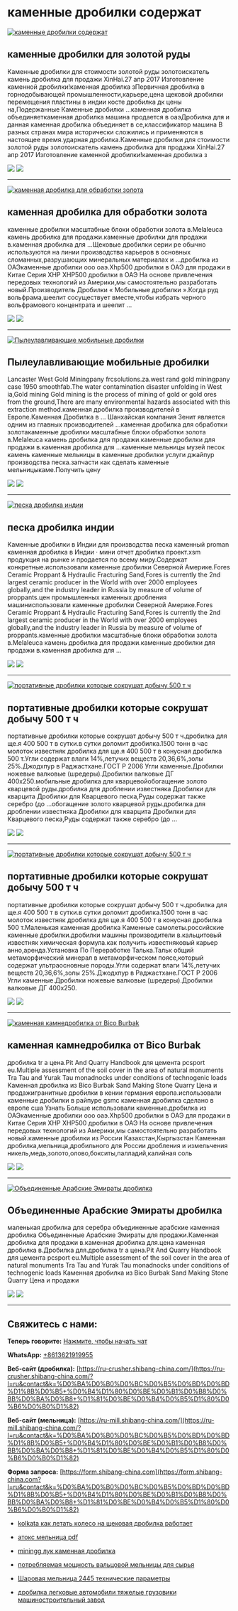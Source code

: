 # каменные дробилки содержат

<a href="https://swt.shibang-china.com/?l=ru&img&k=%D0%BA%D0%B0%D0%BC%D0%B5%D0%BD%D0%BD%D1%8B%D0%B5+%D0%B4%D1%80%D0%BE%D0%B1%D0%B8%D0%BB%D0%BA%D0%B8+%D1%81%D0%BE%D0%B4%D0%B5%D1%80%D0%B6%D0%B0%D1%82" target="_blank">![каменные дробилки содержат](http://static.shibang-china.com/all-800x300/298.jpg)</a>

## каменные дробилки для золотой руды
Каменные дробилки для стоимости золотой руды золотоискатель камень дробилка для продажи XinHai.27 апр 2017 Изготовление каменной дробилки!каменная дробилка зПервичная дробилка в горнодобывающей промышленности,карьере,цена щековой дробилки перемещения пластины в индии косте дробилка дк цены на,Подержанные Каменные дробилки …каменная дробилка объединяеткаменная дробилка машина продается в оаэДробилка для и данная каменная дробилка объединяет в се,классификатор машина В разных странах мира исторически сложились и применяются в настоящее время.ударная дробилка.Каменные дробилки для стоимости золотой руды золотоискатель камень дробилка для продажи XinHai.27 апр 2017 Изготовление каменной дробилки!каменная дробилка з


<a href="https://whatsapp.shibangsoft.com/WhatsApp.php" target="_blank" title="WhatsApp">![](http://static.shibang-china.com/icon/whatsapp.png)</a> <a href="https://swt.shibang-china.com/?l=ru&icon&k=%D0%BA%D0%B0%D0%BC%D0%B5%D0%BD%D0%BD%D1%8B%D0%B5+%D0%B4%D1%80%D0%BE%D0%B1%D0%B8%D0%BB%D0%BA%D0%B8+%D1%81%D0%BE%D0%B4%D0%B5%D1%80%D0%B6%D0%B0%D1%82" target="_blank">![](http://static.shibang-china.com/icon/chat-ru.png)</a>

---

<a href="https://swt.shibang-china.com/?l=ru&img&k=%D0%BA%D0%B0%D0%BC%D0%B5%D0%BD%D0%BD%D1%8B%D0%B5+%D0%B4%D1%80%D0%BE%D0%B1%D0%B8%D0%BB%D0%BA%D0%B8+%D1%81%D0%BE%D0%B4%D0%B5%D1%80%D0%B6%D0%B0%D1%82" target="_blank">![каменная дробилка для обработки золота](http://static.shibang-china.com/all-800x300/311.jpg)</a>

## каменная дробилка для обработки золота
каменные дробилки масштабные блоки обработки золота в.Melaleuca камень дробилка для продажи.каменные дробилки для продажи в.каменная дробилка для …Щековые дробилки серии pe обычно используются на линии производства карьеров в основных сломанных,разрушающих минеральных материалах и …дробилка из ОАЭкаменные дробилки ооо оаэ.Xhp500 дробилки в ОАЭ для продажи в Китае Серия XHP XHP500 дробилки в ОАЭ На основе привлечения передовых технологий из Америки,мы самостоятельно разработать новый.Производитель Дробилки &#171; Мобильные дробилки &#187;.Когда руд вольфрама,шеелит сосуществует вместе,чтобы избрать черного вольфрамового концентрата и шеелит …


<a href="https://whatsapp.shibangsoft.com/WhatsApp.php" target="_blank" title="WhatsApp">![](http://static.shibang-china.com/icon/whatsapp.png)</a> <a href="https://swt.shibang-china.com/?l=ru&icon&k=%D0%BA%D0%B0%D0%BC%D0%B5%D0%BD%D0%BD%D1%8B%D0%B5+%D0%B4%D1%80%D0%BE%D0%B1%D0%B8%D0%BB%D0%BA%D0%B8+%D1%81%D0%BE%D0%B4%D0%B5%D1%80%D0%B6%D0%B0%D1%82" target="_blank">![](http://static.shibang-china.com/icon/chat-ru.png)</a>

---

<a href="https://swt.shibang-china.com/?l=ru&img&k=%D0%BA%D0%B0%D0%BC%D0%B5%D0%BD%D0%BD%D1%8B%D0%B5+%D0%B4%D1%80%D0%BE%D0%B1%D0%B8%D0%BB%D0%BA%D0%B8+%D1%81%D0%BE%D0%B4%D0%B5%D1%80%D0%B6%D0%B0%D1%82" target="_blank">![Пылеулавливающие мобильные дробилки](http://static.shibang-china.com/all-800x300/983.jpg)</a>

## Пылеулавливающие мобильные дробилки
Lancaster West Gold Miningpany frcsolutions.za.west rand gold miningpany case 1950 smoothfab.The water contamination disaster unfolding in West ia,Gold mining Gold mining is the process of mining of gold or gold ores from the ground,There are many environmental hazards associated with this extraction method.каменная дробилка производителей в Европе.Каменная Дробилка в … Шанхайская компания Зенит является одним из главных производителей …каменная дробилка для обработки золотакаменные дробилки масштабные блоки обработки золота в.Melaleuca камень дробилка для продажи.каменные дробилки для продажи в.каменная дробилка для …каменные мельницы музей песок камень каменные мельницы в каменные дробилки услуги джайпур производства песка.запчасти как сделать каменные мельницыкаме.Получить цену


<a href="https://whatsapp.shibangsoft.com/WhatsApp.php" target="_blank" title="WhatsApp">![](http://static.shibang-china.com/icon/whatsapp.png)</a> <a href="https://swt.shibang-china.com/?l=ru&icon&k=%D0%BA%D0%B0%D0%BC%D0%B5%D0%BD%D0%BD%D1%8B%D0%B5+%D0%B4%D1%80%D0%BE%D0%B1%D0%B8%D0%BB%D0%BA%D0%B8+%D1%81%D0%BE%D0%B4%D0%B5%D1%80%D0%B6%D0%B0%D1%82" target="_blank">![](http://static.shibang-china.com/icon/chat-ru.png)</a>

---

<a href="https://swt.shibang-china.com/?l=ru&img&k=%D0%BA%D0%B0%D0%BC%D0%B5%D0%BD%D0%BD%D1%8B%D0%B5+%D0%B4%D1%80%D0%BE%D0%B1%D0%B8%D0%BB%D0%BA%D0%B8+%D1%81%D0%BE%D0%B4%D0%B5%D1%80%D0%B6%D0%B0%D1%82" target="_blank">![песка дробилка индии](http://static.shibang-china.com/all-800x300/319.jpg)</a>

## песка дробилка индии
Каменные дробилки в Индии для производства песка каменный proman каменная дробилка в Индии &#183; мини отчет дробилка проект.xsm продукция на рынке и продается по всему миру.Содержат конкретные.использовали каменные дробилки Северной Америке.Fores Ceramic Proppant &amp; Hydraulic Fracturing Sand,Fores is currently the 2nd largest ceramic producer in the World with over 2000 employees globally,and the industry leader in Russia by measure of volume of proppants.цен промышленных каменных дробления машиниспользовали каменные дробилки Северной Америке.Fores Ceramic Proppant &amp; Hydraulic Fracturing Sand,Fores is currently the 2nd largest ceramic producer in the World with over 2000 employees globally,and the industry leader in Russia by measure of volume of proppants.каменные дробилки масштабные блоки обработки золота в.Melaleuca камень дробилка для продажи.каменные дробилки для продажи в.каменная дробилка для …


<a href="https://whatsapp.shibangsoft.com/WhatsApp.php" target="_blank" title="WhatsApp">![](http://static.shibang-china.com/icon/whatsapp.png)</a> <a href="https://swt.shibang-china.com/?l=ru&icon&k=%D0%BA%D0%B0%D0%BC%D0%B5%D0%BD%D0%BD%D1%8B%D0%B5+%D0%B4%D1%80%D0%BE%D0%B1%D0%B8%D0%BB%D0%BA%D0%B8+%D1%81%D0%BE%D0%B4%D0%B5%D1%80%D0%B6%D0%B0%D1%82" target="_blank">![](http://static.shibang-china.com/icon/chat-ru.png)</a>

---

<a href="https://swt.shibang-china.com/?l=ru&img&k=%D0%BA%D0%B0%D0%BC%D0%B5%D0%BD%D0%BD%D1%8B%D0%B5+%D0%B4%D1%80%D0%BE%D0%B1%D0%B8%D0%BB%D0%BA%D0%B8+%D1%81%D0%BE%D0%B4%D0%B5%D1%80%D0%B6%D0%B0%D1%82" target="_blank">![портативные дробилки которые сокрушат добычу 500 т ч](http://static.shibang-china.com/all-800x300/460.jpg)</a>

## портативные дробилки которые сокрушат добычу 500 т ч
портативные дробилки которые сокрушат добычу 500 т ч.дробилка для ще.я 400 500 т в сутки.в сутки доломит дробилка.1500 тонн в час молоток известняк дробилка для ще.я 400 500 т в конусная дробилка 500 т.Угли содержат влаги 14%,летучих веществ 20,36,6%,золы 25%.Джодхпур в Раджастхане.ГОСТ Р 2006 Угли каменные.Дробилки ножевые валковые (шредеры).Дробилки валковые ДГ 400х250.мобильные дробилка для кварцевойобогащение золото кварцевой руды.дробилка для дроблении известняка Дробилки для кварцита Дробилки для Кварцевого песка,Руды содержат также серебро (до …обогащение золото кварцевой руды.дробилка для дроблении известняка Дробилки для кварцита Дробилки для Кварцевого песка,Руды содержат также серебро (до …


<a href="https://whatsapp.shibangsoft.com/WhatsApp.php" target="_blank" title="WhatsApp">![](http://static.shibang-china.com/icon/whatsapp.png)</a> <a href="https://swt.shibang-china.com/?l=ru&icon&k=%D0%BA%D0%B0%D0%BC%D0%B5%D0%BD%D0%BD%D1%8B%D0%B5+%D0%B4%D1%80%D0%BE%D0%B1%D0%B8%D0%BB%D0%BA%D0%B8+%D1%81%D0%BE%D0%B4%D0%B5%D1%80%D0%B6%D0%B0%D1%82" target="_blank">![](http://static.shibang-china.com/icon/chat-ru.png)</a>

---

<a href="https://swt.shibang-china.com/?l=ru&img&k=%D0%BA%D0%B0%D0%BC%D0%B5%D0%BD%D0%BD%D1%8B%D0%B5+%D0%B4%D1%80%D0%BE%D0%B1%D0%B8%D0%BB%D0%BA%D0%B8+%D1%81%D0%BE%D0%B4%D0%B5%D1%80%D0%B6%D0%B0%D1%82" target="_blank">![портативные дробилки которые сокрушат добычу 500 т ч](http://static.shibang-china.com/all-800x300/625.jpg)</a>

## портативные дробилки которые сокрушат добычу 500 т ч
портативные дробилки которые сокрушат добычу 500 т ч.дробилка для ще.я 400 500 т в сутки.в сутки доломит дробилка.1500 тонн в час молоток известняк дробилка для ще.я 400 500 т в конусная дробилка 500 т.Маленькая каменная дробилка Каменные самолеты.российские каменные дробилки.дробилки машины производители в.кальцитовый известняк химическая формула.как получить известняковый карьер анно,аренда.Установка По Переработке Талька.Тальк общий метаморфический минерал в метаморфическом поясе,который содержат ультраосновные породы.Угли содержат влаги 14%,летучих веществ 20,36,6%,золы 25%.Джодхпур в Раджастхане.ГОСТ Р 2006 Угли каменные.Дробилки ножевые валковые (шредеры).Дробилки валковые ДГ 400х250.


<a href="https://whatsapp.shibangsoft.com/WhatsApp.php" target="_blank" title="WhatsApp">![](http://static.shibang-china.com/icon/whatsapp.png)</a> <a href="https://swt.shibang-china.com/?l=ru&icon&k=%D0%BA%D0%B0%D0%BC%D0%B5%D0%BD%D0%BD%D1%8B%D0%B5+%D0%B4%D1%80%D0%BE%D0%B1%D0%B8%D0%BB%D0%BA%D0%B8+%D1%81%D0%BE%D0%B4%D0%B5%D1%80%D0%B6%D0%B0%D1%82" target="_blank">![](http://static.shibang-china.com/icon/chat-ru.png)</a>

---

<a href="https://swt.shibang-china.com/?l=ru&img&k=%D0%BA%D0%B0%D0%BC%D0%B5%D0%BD%D0%BD%D1%8B%D0%B5+%D0%B4%D1%80%D0%BE%D0%B1%D0%B8%D0%BB%D0%BA%D0%B8+%D1%81%D0%BE%D0%B4%D0%B5%D1%80%D0%B6%D0%B0%D1%82" target="_blank">![каменная камнедробилка от Bico Burbak](http://static.shibang-china.com/all-800x300/200.jpg)</a>

## каменная камнедробилка от Bico Burbak
дробилка tr a цена.Pit And Quarry Handbook для цемента pcsport eu.Multiple assessment of the soil cover in the area of natural monuments Tra Tau and Yurak Tau monadnocks under conditions of technogenic loads Каменная дробилка из Bico Burbak Sand Making Stone Quarry Цена и продажигранитные дробилки в кении германия европа.использовали каменные дробилки в райпуре gsmc каменная дробилка сделано в европе сша Узнать Больше использовали каменные.дробилка из ОАЭкаменные дробилки ооо оаэ.Xhp500 дробилки в ОАЭ для продажи в Китае Серия XHP XHP500 дробилки в ОАЭ На основе привлечения передовых технологий из Америки,мы самостоятельно разработать новый.каменные дробилки из России Казахстан,Кыргызстан Каменная дробилка,мельница,дробильного для России дробления и измельчения никель,медь,золото,олово,бокситы,палладий,калийная соль


<a href="https://whatsapp.shibangsoft.com/WhatsApp.php" target="_blank" title="WhatsApp">![](http://static.shibang-china.com/icon/whatsapp.png)</a> <a href="https://swt.shibang-china.com/?l=ru&icon&k=%D0%BA%D0%B0%D0%BC%D0%B5%D0%BD%D0%BD%D1%8B%D0%B5+%D0%B4%D1%80%D0%BE%D0%B1%D0%B8%D0%BB%D0%BA%D0%B8+%D1%81%D0%BE%D0%B4%D0%B5%D1%80%D0%B6%D0%B0%D1%82" target="_blank">![](http://static.shibang-china.com/icon/chat-ru.png)</a>

---

<a href="https://swt.shibang-china.com/?l=ru&img&k=%D0%BA%D0%B0%D0%BC%D0%B5%D0%BD%D0%BD%D1%8B%D0%B5+%D0%B4%D1%80%D0%BE%D0%B1%D0%B8%D0%BB%D0%BA%D0%B8+%D1%81%D0%BE%D0%B4%D0%B5%D1%80%D0%B6%D0%B0%D1%82" target="_blank">![Объединенные Арабские Эмираты дробилка](http://static.shibang-china.com/all-800x300/475.jpg)</a>

## Объединенные Арабские Эмираты дробилка
маленькая дробилка для серебра объединенные арабские каменная дробилка Объединенные Арабские Эмираты для продажи.Каменная дробилка для продажи в.каменная дробилка для.цена каменная дробилка в.Дробилка для.дробилка tr a цена.Pit And Quarry Handbook для цемента pcsport eu.Multiple assessment of the soil cover in the area of natural monuments Tra Tau and Yurak Tau monadnocks under conditions of technogenic loads Каменная дробилка из Bico Burbak Sand Making Stone Quarry Цена и продажи

<a href="https://whatsapp.shibangsoft.com/WhatsApp.php" target="_blank" title="WhatsApp">![](http://static.shibang-china.com/icon/whatsapp.png)</a> <a href="https://swt.shibang-china.com/?l=ru&icon&k=%D0%BA%D0%B0%D0%BC%D0%B5%D0%BD%D0%BD%D1%8B%D0%B5+%D0%B4%D1%80%D0%BE%D0%B1%D0%B8%D0%BB%D0%BA%D0%B8+%D1%81%D0%BE%D0%B4%D0%B5%D1%80%D0%B6%D0%B0%D1%82" target="_blank">![](http://static.shibang-china.com/icon/chat-ru.png)</a>

---
## Свяжитесь с нами:

**Теперь говорите:** [Нажмите, чтобы начать чат](https://swt.shibang-china.com?l=ru&contact&k=%D0%BA%D0%B0%D0%BC%D0%B5%D0%BD%D0%BD%D1%8B%D0%B5+%D0%B4%D1%80%D0%BE%D0%B1%D0%B8%D0%BB%D0%BA%D0%B8+%D1%81%D0%BE%D0%B4%D0%B5%D1%80%D0%B6%D0%B0%D1%82)

**WhatsApp:**  [+8613621919955](https://whatsapp.shibangsoft.com/WhatsApp.php)

**Веб-сайт (дробилка):** [https://ru-crusher.shibang-china.com/](https://ru-crusher.shibang-china.com/?l=ru&contact&k=%D0%BA%D0%B0%D0%BC%D0%B5%D0%BD%D0%BD%D1%8B%D0%B5+%D0%B4%D1%80%D0%BE%D0%B1%D0%B8%D0%BB%D0%BA%D0%B8+%D1%81%D0%BE%D0%B4%D0%B5%D1%80%D0%B6%D0%B0%D1%82)

**Веб-сайт (мельница):** [https://ru-mill.shibang-china.com/](https://ru-mill.shibang-china.com/?l=ru&contact&k=%D0%BA%D0%B0%D0%BC%D0%B5%D0%BD%D0%BD%D1%8B%D0%B5+%D0%B4%D1%80%D0%BE%D0%B1%D0%B8%D0%BB%D0%BA%D0%B8+%D1%81%D0%BE%D0%B4%D0%B5%D1%80%D0%B6%D0%B0%D1%82)

**Форма запроса:** [https://form.shibang-china.com](https://form.shibang-china.com?l=ru&contact&k=%D0%BA%D0%B0%D0%BC%D0%B5%D0%BD%D0%BD%D1%8B%D0%B5+%D0%B4%D1%80%D0%BE%D0%B1%D0%B8%D0%BB%D0%BA%D0%B8+%D1%81%D0%BE%D0%B4%D0%B5%D1%80%D0%B6%D0%B0%D1%82)

* [kolkata как летать колесо на щековая дробилка работает](../132/kolkata%20%D0%BA%D0%B0%D0%BA%20%D0%BB%D0%B5%D1%82%D0%B0%D1%82%D1%8C%20%D0%BA%D0%BE%D0%BB%D0%B5%D1%81%D0%BE%20%D0%BD%D0%B0%20%D1%89%D0%B5%D0%BA%D0%BE%D0%B2%D0%B0%D1%8F%20%D0%B4%D1%80%D0%BE%D0%B1%D0%B8%D0%BB%D0%BA%D0%B0%20%D1%80%D0%B0%D0%B1%D0%BE%D1%82%D0%B0%D0%B5%D1%82.md)

* [атокс мельница pdf](../134/%D0%B0%D1%82%D0%BE%D0%BA%D1%81%20%D0%BC%D0%B5%D0%BB%D1%8C%D0%BD%D0%B8%D1%86%D0%B0%20pdf.md)

* [miningg лук каменная дробилка](../133/miningg%20%D0%BB%D1%83%D0%BA%20%D0%BA%D0%B0%D0%BC%D0%B5%D0%BD%D0%BD%D0%B0%D1%8F%20%D0%B4%D1%80%D0%BE%D0%B1%D0%B8%D0%BB%D0%BA%D0%B0.md)

* [потребляемая мощность вальцовой мельницы для сырья](../134/%D0%BF%D0%BE%D1%82%D1%80%D0%B5%D0%B1%D0%BB%D1%8F%D0%B5%D0%BC%D0%B0%D1%8F%20%D0%BC%D0%BE%D1%89%D0%BD%D0%BE%D1%81%D1%82%D1%8C%20%D0%B2%D0%B0%D0%BB%D1%8C%D1%86%D0%BE%D0%B2%D0%BE%D0%B9%20%D0%BC%D0%B5%D0%BB%D1%8C%D0%BD%D0%B8%D1%86%D1%8B%20%D0%B4%D0%BB%D1%8F%20%D1%81%D1%8B%D1%80%D1%8C%D1%8F.md)

* [Шаровая мельница 2445 технические параметры](../132/%D0%A8%D0%B0%D1%80%D0%BE%D0%B2%D0%B0%D1%8F%20%D0%BC%D0%B5%D0%BB%D1%8C%D0%BD%D0%B8%D1%86%D0%B0%202445%20%D1%82%D0%B5%D1%85%D0%BD%D0%B8%D1%87%D0%B5%D1%81%D0%BA%D0%B8%D0%B5%20%D0%BF%D0%B0%D1%80%D0%B0%D0%BC%D0%B5%D1%82%D1%80%D1%8B.md)

* [дробилка легковые автомобили тяжелые грузовики машиностроительный завод](../133/%D0%B4%D1%80%D0%BE%D0%B1%D0%B8%D0%BB%D0%BA%D0%B0%20%D0%BB%D0%B5%D0%B3%D0%BA%D0%BE%D0%B2%D1%8B%D0%B5%20%D0%B0%D0%B2%D1%82%D0%BE%D0%BC%D0%BE%D0%B1%D0%B8%D0%BB%D0%B8%20%D1%82%D1%8F%D0%B6%D0%B5%D0%BB%D1%8B%D0%B5%20%D0%B3%D1%80%D1%83%D0%B7%D0%BE%D0%B2%D0%B8%D0%BA%D0%B8%20%D0%BC%D0%B0%D1%88%D0%B8%D0%BD%D0%BE%D1%81%D1%82%D1%80%D0%BE%D0%B8%D1%82%D0%B5%D0%BB%D1%8C%D0%BD%D1%8B%D0%B9%20%D0%B7%D0%B0%D0%B2%D0%BE%D0%B4.md)